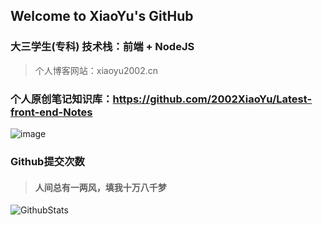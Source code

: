 ## Welcome to XiaoYu's GitHub

### 大三学生(专科) 技术栈：前端 + NodeJS


> 个人博客网站：xiaoyu2002.cn
### 个人原创笔记知识库：https://github.com/2002XiaoYu/Latest-front-end-Notes


![image](https://user-images.githubusercontent.com/84832795/212478754-bb2b6468-c2ef-486b-ae8b-a79a0faf715d.png)
<br/>


### Github提交次数<br/>
> #### 人间总有一两风，填我十万八千梦<br/>
![GithubStats](https://github-readme-stats.vercel.app/api?username=2002XiaoYu&show_icons=true&theme=dark&count_private=true)

<!-- github使用语言 -->
<!-- ![Most Used Languages](https://github-readme-stats.vercel.app/api/top-langs/?username=2002XiaoYu0&theme=dark&layout=compact) -->
<br/>
